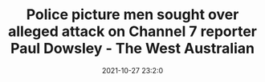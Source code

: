 ---
"title": "Police picture men sought over alleged attack on Channel 7 reporter Paul Dowsley - The West Australian"
"date": "2021-10-27 23:2:0"
"feed_name": "GOOGLENEWSCONSTRUCTION"
"feed_website": "https://news.google.com/search?q=construction%2Bincident&hl=en-US&gl=US&ceid=US:en"
"feed_rss": "https://news.google.com/rss/search?q=construction%2Bincident&hl=en-US&gl=US&ceid=US:en"
"link": "https://thewest.com.au/news/police-picture-men-sought-over-alleged-attack-on-channel-7-reporter-paul-dowsley-c-4353090"
"source": "{'href': 'https://thewest.com.au', 'title': 'The West Australian'}"
"file": "_posts/2021-1-1-8ac0bf5ca442eaeaa7bb0666431a3efea84d3562.md"
"accident": "0"
"drilling": "0"
"dead": "0"
"injured": "0"
"arrested": "0"
"place": "unknown place"
"where": "unknown site"
"causes": "unknown"
"place_uri": "unknown place"
---